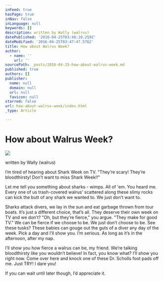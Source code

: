 ```yaml
---
inFeed: true
hasPage: true
inNav: false
inLanguage: null
keywords: []
description: written by Wally (walrus)
datePublished: '2016-04-25T03:48:10.259Z'
dateModified: '2016-04-25T03:47:47.576Z'
title: How about Walrus Week?
author:
  - name: ''
    url: ''
sourcePath: _posts/2016-04-25-how-about-walrus-week.md
published: true
authors: []
publisher:
  name: null
  domain: null
  url: null
  favicon: null
starred: false
url: how-about-walrus-week/index.html
_type: Article

---
```

# How about Walrus Week?
![](https://the-grid-user-content.s3-us-west-2.amazonaws.com/fad973cd-8800-4bff-8138-22f536cd50b6.jpg)

written by Wally (walrus)

Iʼm tired of hearing about Shark Week on TV. "Theyʼre scary! Theyʼre bloodthirsty! Donʼt want to miss Shark Week!!" 

Let me tell you something about sharks - wimps. All of ʻem. You heard me. Every one of us trash-covered walrusʼ scattered along these slimy rocks can kick the butt of any shark we wanted to. We just donʼt want to. 

Sharks attack divers, we lay in the sun and eat garbage thrown from tour boats. Itʼs just a different choice, thatʼs all. They deserve their own week on TV and we donʼt? "Oh, but theyʼre fierce," you argue. "They make for good TV." We can be fierce if we choose to be. We just donʼt choose to be. See these tusks? These babies can gouge out the guts of a diver any day of the week. Pick a day and Iʼll show you. Iʼm serious. As long as itʼs in the afternoon, after my nap. 

Iʼll show you how fierce a walrus can be, my friend. Weʼre talking bloodthirsty like you wouldnʼt believe! In fact, you know what? Iʼll show you right now. Come over here and knock one of these Dr. Scholls foot pads off me. Just TRY! I dare you! 

If you can wait until later though, Iʼd appreciate it.